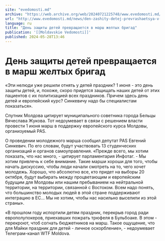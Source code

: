 ```yaml
---
site: "evedomosti.md"
archive: "https://web.archive.org/web/20240721225748/www.evedomosti.md/news/den-zashity-detej-prevrashaetsya-v-marsh-pravoj-partii"
url: "http://www.evedomosti.md/news/den-zashity-detej-prevrashaetsya-v-marsh-pravoj-partii"
language: ru
title: "День защиты детей превращается в марш желтых бригад"
publication: '[[Moldavskie Vedomosti]]'
published: 2024-05-28T13:46
---
```


# День защиты детей превращается в марш желтых бригад

«Эти нелюди уже решили отнять у детей праздник? 1 июня - это день защиты детей, и, похоже, скоро придется защищать наших детей от этих пациентов с их политизацией всех праздников. Причем здесь день детей и европейский курс? Синкевичу надо бы специалистам показаться».

Спутник Молдова цитирует муниципального советника города Бельцы Вячеслава Жукова. Тот недоумевает в связи с решением власти провести 1 июня марш в поддержку европейского курса Молдовы, организуемый PAS.

О проведении молодежного марша сообщил депутат PAS Евгений Синкевич. По его словам, будут участвовать 13 студенческих организаций и органов самоуправления. «Прежде всего, мы хотим показать, что нас много, - цитирует парламентария Инфотаг. - Мы хотим привлечь к себе внимание. Такие марши хороши для того, чтобы начать дискуссию, чтобы люди начали смотреть на то, чего хочет молодежь. Хорошо, что абсолютно все, кто придет на выборы 20 октября, будут выбирать между процветающим и европейским будущим для Молдовы или нашим пребыванием на нейтральной территории, на территории, связанной с Востоком. Всем надо понять, что большинство молодых людей в этой стране поддерживают интеграцию в ЕС… Мы не хотим, чтобы нас насильно выселили из этой страны».

«В прошлом году испортили детям праздник, перекрыв город ради европолупокеров, приехавших пожрать трюфеля в Бульбоаке. В этом - перекроют, чтоб согнать бюджетников на марш. Такое ощущение, что для Майки праздник для детей - личное оскорбление», - недоумевает Телеграм-канал WTF Мoldova.